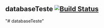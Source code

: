 databaseTeste [![Build Status](https://travis-ci.org/aspiraboo/databaseTeste.svg?branch=master)](https://travis-ci.org/aspiraboo/databaseTeste)
-------------------------------------
"# databaseTeste" 
